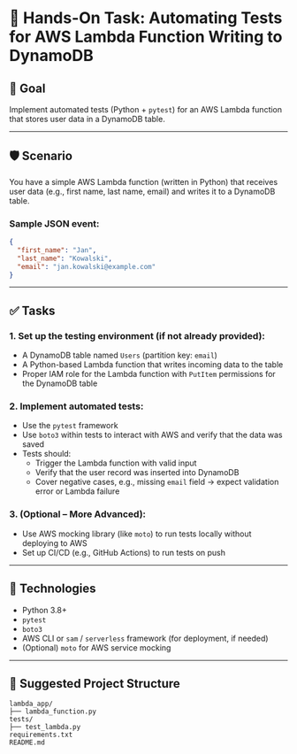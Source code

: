 # 🔪 Hands-On Task: Automating Tests for AWS Lambda Function Writing to DynamoDB

## 🌟 Goal

Implement automated tests (Python + `pytest`) for an AWS Lambda function that stores user data in a DynamoDB table.

---

## 🛡️ Scenario

You have a simple AWS Lambda function (written in Python) that receives user data (e.g., first name, last name, email) and writes it to a DynamoDB table.

### Sample JSON event:
```json
{
  "first_name": "Jan",
  "last_name": "Kowalski",
  "email": "jan.kowalski@example.com"
}
```

---

## ✅ Tasks

### 1. Set up the testing environment (if not already provided):
- A DynamoDB table named `Users` (partition key: `email`)
- A Python-based Lambda function that writes incoming data to the table
- Proper IAM role for the Lambda function with `PutItem` permissions for the DynamoDB table

### 2. Implement automated tests:
- Use the `pytest` framework
- Use `boto3` within tests to interact with AWS and verify that the data was saved
- Tests should:
  - Trigger the Lambda function with valid input
  - Verify that the user record was inserted into DynamoDB
  - Cover negative cases, e.g., missing `email` field → expect validation error or Lambda failure

### 3. (Optional – More Advanced):
- Use AWS mocking library (like `moto`) to run tests locally without deploying to AWS
- Set up CI/CD (e.g., GitHub Actions) to run tests on push

---

## 🧰 Technologies

- Python 3.8+
- `pytest`
- `boto3`
- AWS CLI or `sam` / `serverless` framework (for deployment, if needed)
- (Optional) `moto` for AWS service mocking

---

## 📁 Suggested Project Structure

```
lambda_app/
├── lambda_function.py
tests/
├── test_lambda.py
requirements.txt
README.md
```


